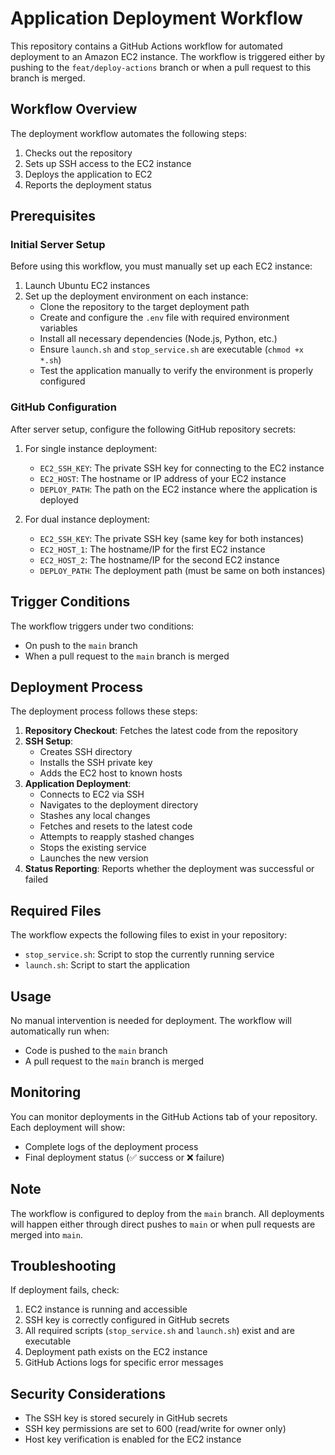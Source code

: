 # Application Deployment Workflow

This repository contains a GitHub Actions workflow for automated deployment to an Amazon EC2 instance. The workflow is triggered either by pushing to the `feat/deploy-actions` branch or when a pull request to this branch is merged.

## Workflow Overview

The deployment workflow automates the following steps:
1. Checks out the repository
2. Sets up SSH access to the EC2 instance
3. Deploys the application to EC2
4. Reports the deployment status

## Prerequisites

### Initial Server Setup
Before using this workflow, you must manually set up each EC2 instance:

1. Launch Ubuntu EC2 instances
2. Set up the deployment environment on each instance:
   - Clone the repository to the target deployment path
   - Create and configure the `.env` file with required environment variables
   - Install all necessary dependencies (Node.js, Python, etc.)
   - Ensure `launch.sh` and `stop_service.sh` are executable (`chmod +x *.sh`)
   - Test the application manually to verify the environment is properly configured

### GitHub Configuration
After server setup, configure the following GitHub repository secrets:

1. For single instance deployment:
   - `EC2_SSH_KEY`: The private SSH key for connecting to the EC2 instance
   - `EC2_HOST`: The hostname or IP address of your EC2 instance
   - `DEPLOY_PATH`: The path on the EC2 instance where the application is deployed

2. For dual instance deployment:
   - `EC2_SSH_KEY`: The private SSH key (same key for both instances)
   - `EC2_HOST_1`: The hostname/IP for the first EC2 instance
   - `EC2_HOST_2`: The hostname/IP for the second EC2 instance
   - `DEPLOY_PATH`: The deployment path (must be same on both instances)

## Trigger Conditions

The workflow triggers under two conditions:
- On push to the `main` branch
- When a pull request to the `main` branch is merged

## Deployment Process

The deployment process follows these steps:

1. **Repository Checkout**: Fetches the latest code from the repository
2. **SSH Setup**: 
   - Creates SSH directory
   - Installs the SSH private key
   - Adds the EC2 host to known hosts
3. **Application Deployment**:
   - Connects to EC2 via SSH
   - Navigates to the deployment directory
   - Stashes any local changes
   - Fetches and resets to the latest code
   - Attempts to reapply stashed changes
   - Stops the existing service
   - Launches the new version
4. **Status Reporting**: Reports whether the deployment was successful or failed

## Required Files

The workflow expects the following files to exist in your repository:
- `stop_service.sh`: Script to stop the currently running service
- `launch.sh`: Script to start the application

## Usage

No manual intervention is needed for deployment. The workflow will automatically run when:
- Code is pushed to the `main` branch
- A pull request to the `main` branch is merged

## Monitoring

You can monitor deployments in the GitHub Actions tab of your repository. Each deployment will show:
- Complete logs of the deployment process
- Final deployment status (✅ success or ❌ failure)

## Note

The workflow is configured to deploy from the `main` branch. All deployments will happen either through direct pushes to `main` or when pull requests are merged into `main`.

## Troubleshooting

If deployment fails, check:
1. EC2 instance is running and accessible
2. SSH key is correctly configured in GitHub secrets
3. All required scripts (`stop_service.sh` and `launch.sh`) exist and are executable
4. Deployment path exists on the EC2 instance
5. GitHub Actions logs for specific error messages

## Security Considerations

- The SSH key is stored securely in GitHub secrets
- SSH key permissions are set to 600 (read/write for owner only)
- Host key verification is enabled for the EC2 instance
